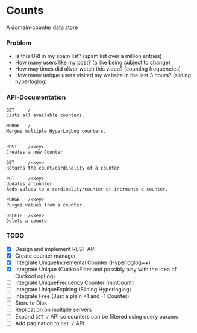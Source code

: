 # Counts
A domain-counter data store

### Problem
* Is this URI in my spam list? (spam list over a million entries)
* How many users like my post? (a like being subject to change)
* How may times did oliver watch this video? (counting frequencies)
* How many unique users visited my website in the last 3 hours? (sliding hyperloglog)


### API-Documentation


	GET 	/
	Lists all available counters.

	MERGE 	/
	Merges multiple HyperLogLog counters.


	POST 	/<key>
	Creates a new Counter

	GET		/<key>
	Returns the count/cardinality of a counter

	PUT 	/<key>
	Updates a counter
	Adds values to a cardinality/counter or incrments a counter.

	PURGE 	/<key>
	Purges values from a counter.

	DELETE 	/<key>
	Delets a counter


### TODO
- [x] Design and implement REST API 
- [x] Create counter manager
- [x] Integrate UniqueIncremental Counter (Hyperloglog++)
- [x] Integrate Unique (CuckooFilter and possibly play with the idea of CuckooLogLog)
- [ ] Integrate UniqueFrequency Counter (minCount)
- [ ] Integrate UniqueExpiring (Sliding Hyperloglog)
- [ ] Integrate Free (Just a plain +1 and -1 Counter)
- [ ] Store to Disk
- [ ] Replication on multiple servers
- [ ] Expand `GET /` API so counters can be filtered using query params
- [ ] Add pagination to `GET /` API
